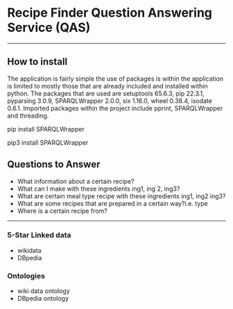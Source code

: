 # Recipe Finder Question Answering Service (QAS)
---
## How to install
The application is fairly simple the use of packages is within the application is limited 
to mostly those that are already included and installed within python. The packages that are 
used are setuptools 65.6.3, pip 22.3.1, pyparsing 3.0.9, SPARQLWrapper 2.0.0, six 1.16.0,
wheel 0.38.4, isodate 0.6.1. Imported packages within the project include pprint, SPARQLWrapper
and threading.  

pip install SPARQLWrapper

pip3 install SPARQLWrapper

## Questions to Answer

- What information about a certain recipe?
- What can I make with these ingredients ing1, ing 2, ing3?
- What are certain meal type recipe with these ingredients ing1, ing2 ing3?
- What are some recipes that are prepared in a certain way?i.e. type
- Where is a certain recipe from?
---
### 5-Star Linked data
- wikidata
- DBpedia
### Ontologies
- wiki data ontology
- DBpedia ontology
